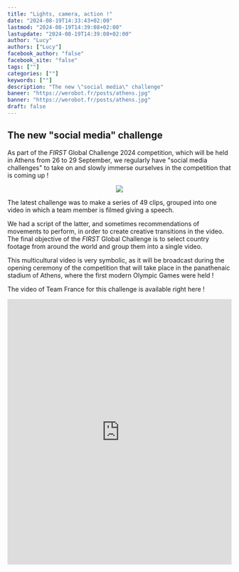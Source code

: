 ```yaml
---
title: "Lights, camera, action !"
date: "2024-08-19T14:33:43+02:00"
lastmod: "2024-08-19T14:39:08+02:00"
lastupdate: "2024-08-19T14:39:08+02:00"
author: "Lucy"
authors: ["Lucy"]
facebook_author: "false"
facebook_site: "false"
tags: [""]
categories: [""]
keywords: [""]
description: "The new \"social media\" challenge"
baneer: "https://werobot.fr/posts/athens.jpg"
banner: "https://werobot.fr/posts/athens.jpg"
draft: false
---
```

## The new "social media" challenge

As part of the *FIRST* Global Challenge 2024 competition, which will be held in Athens from 26 to 29 September, we regularly have "social media challenges" to take on and slowly immerse ourselves in the competition that is coming up !

<center>
<div style="width: 100%">
<img src="https://werobot.fr/posts/athens.jpg">
</div>
</center>

The latest challenge was to make a series of 49 clips, grouped into one video in which a team member is filmed giving a speech.

  

We had a script of the latter, and sometimes recommendations of movements to perform, in order to create creative transitions in the video. The final objective of the *FIRST* Global Challenge is to select country footage from around the world and group them into a single video.

  

This multicultural video is very symbolic, as it will be broadcast during the opening ceremony of the competition that will take place in the panathenaic stadium of Athens, where the first modern Olympic Games were held !

  

The video of Team France for this challenge is available right here !

<iframe class="youtube-player" width="100%" height="597" src="https://www.youtube.com/embed/OVZCUkU1EyY?
version=3&amp;rel=1&amp;showsearch=0&amp;showinfo=1&amp;iv_load_policy=1&amp;fs=1&amp;hl=fr-FR&amp;autohide=2&amp;wmode=transparent" allowfullscreen="true" style="border:0;" sandbox="allow-scripts allow-same-origin allow-popups allow-presentation allow-popups-to-escape-sandbox"></iframe>
